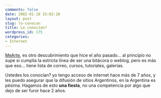 ```yaml
---
comments: false
date: 2002-01-18 15:02:10
layout: post
slug: lo-conocan
title: Lo conocían?
wordpress_id: 175
categories:
- Internet
---
```


[MeArte](http://mearte.hypermart.net/index.html), es otro descubrimiento que hice el año pasado… al principio no supe si cumplía la estricta línea de ser una bitácora o weblog, pero es más que eso… tiene lista de correo, cursos, tutoriales, galerías.  

  

  

Ustedes los conocían? yo tengo acceso de internet hace más de 7 años, y les puedo asegurar que la difusión de sitios Argentinos, en la Argentina es pésima. Hagamos de esto **una fiesta**, no una competencia por algo que dejo de ser furor hace 2 años.




 
